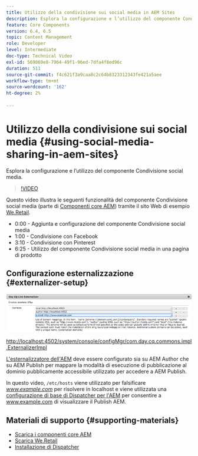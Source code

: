 ```yaml
---
title: Utilizzo della condivisione sui social media in AEM Sites
description: Esplora la configurazione e l’utilizzo del componente Condivisione social media.
feature: Core Components
version: 6.4, 6.5
topic: Content Management
role: Developer
level: Intermediate
doc-type: Technical Video
exl-id: 569069e8-7964-49f1-96ed-7dfa4f8ed96c
duration: 511
source-git-commit: f4c621f3a9caa8c2c64b8323312343fe421a5aee
workflow-type: tm+mt
source-wordcount: '162'
ht-degree: 2%

---
```


# Utilizzo della condivisione sui social media {#using-social-media-sharing-in-aem-sites}

Esplora la configurazione e l’utilizzo del componente Condivisione social media.

>[!VIDEO](https://video.tv.adobe.com/v/18897?quality=12&learn=on)

Questo video illustra le seguenti funzionalità del componente Condivisione social media (parte di [Componenti core AEM](https://experienceleague.adobe.com/docs/experience-manager-core-components/using/introduction.html?lang=it)) tramite il sito Web di esempio [We.Retail](https://github.com/Adobe-Marketing-Cloud/aem-sample-we-retail#weretail).

* 0:00 - Aggiunta e configurazione del componente Condivisione social media
* 1:00 - Condivisione con Facebook
* 3:10 - Condivisione con Pinterest
* 6:25 - Utilizzo del componente Condivisione social media in una pagina di prodotto

## Configurazione esternalizzazione {#externalizer-setup}

![Day CQ Link Externalizer](assets/externalizer.png)

[http://localhost:4502/system/console/configMgr/com.day.cq.commons.impl.ExternalizerImpl](http://localhost:4502/system/console/configMgr/com.day.cq.commons.impl.ExternalizerImpl)

[L&#39;esternalizzatore dell&#39;AEM](https://helpx.adobe.com/experience-manager/6-5/sites/developing/using/externalizer.html) deve essere configurato sia su AEM Author che su AEM Publish per mappare la modalità di esecuzione di pubblicazione al dominio pubblicamente accessibile utilizzato per accedere a AEM Publish.

In questo video, `/etc/hosts` viene utilizzato per falsificare *www.example.com* per risolvere in localhost e viene utilizzata una [configurazione di base di Dispatcher per l&#39;AEM](https://experienceleague.adobe.com/docs/experience-manager-dispatcher/using/getting-started/dispatcher-install.html) per consentire a www.example.com di visualizzare il Publish AEM.

## Materiali di supporto {#supporting-materials}

* [Scarica i componenti core AEM](https://github.com/adobe/aem-core-wcm-components/releases)
* [Scarica We.Retail](https://github.com/Adobe-Marketing-Cloud/aem-sample-we-retail/releases)
* [Installazione di Dispatcher](https://experienceleague.adobe.com/docs/experience-manager-dispatcher/using/getting-started/dispatcher-install.html)
